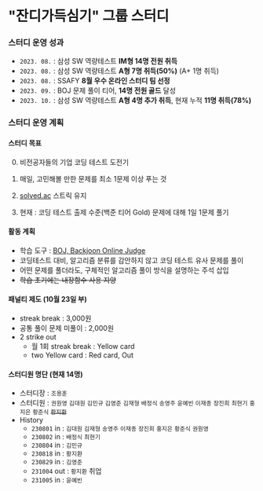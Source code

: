 # "잔디가득심기" 그룹 스터디

### 스터디 운영 성과

- `2023. 08.` : 삼성 SW 역량테스트 **IM형 14명 전원 취득**
- `2023. 08.` : 삼성 SW 역량테스트 **A형 7명 취득(50%)** (A+ 1명 취득)
- `2023. 08.` : SSAFY **8월 우수 온라인 스터디 팀 선정**
- `2023. 09.` : BOJ 문제 풀이 티어, **14명 전원 골드** 달성
- `2023. 10.` : 삼성 SW 역량테스트 **A형 4명 추가 취득**, 현재 누적 **11명 취득(78%)**

### 스터디 운영 계획

#### 스터디 목표

0. 비전공자들의 기업 코딩 테스트 도전기

1. 매일, 고민해볼 만한 문제를 최소 1문제 이상 푸는 것
2. [solved.ac](https://solved.ac/) 스트릭 유지
3. 현재 : 코딩 테스트 출제 수준(백준 티어 Gold) 문제에 대해 1일 1문제 풀기

#### 활동 계획

- 학습 도구 : [BOJ, Backjoon Online Judge](https://www.acmicpc.net/)
- 코딩테스트 대비, 알고리즘 분류를 감안하지 않고 코딩 테스트 유사 문제를 풀이
- 어떤 문제를 풀더라도, 구체적인 알고리즘 풀이 방식을 설명하는 주석 삽입
- ~~학습 초기에는 내장함수 사용 지양~~

#### 패널티 제도 (10월 23일 부)

- streak break : 3,000원
- 공통 풀이 문제 미풀이 : 2,000원
- 2 strike out 
  - 월 1회 streak break : Yellow card
  - two Yellow card : Red card, Out


#### 스터디원 명단 (현재 14명)

- 스터디장 : `조용훈`
- 스터디원 : `권원영` `김대원` `김민규` `김영준` `김재형` `배정식` `송영주` `윤예빈` `이재종` `장진희` `최현기` `홍지은` `황준식` ~~`황지환`~~  
- History
  - `230801` in : `김대원` `김재형` `송영주` `이재종` `장진희` `홍지은` `황준식` `권원영` 
  - `230802` in : `배정식` `최현기`
  - `230804` in : `김민규`
  - `230818` in : `황지환`
  - `230829` in : `김영준`
  - `231004` out : `황지환` 취업
  - `231005` in : `윤예빈` 

